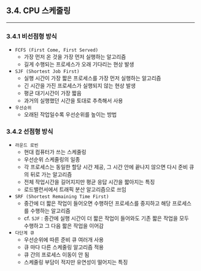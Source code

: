 ## 3.4. CPU 스케줄링

---

### 3.4.1 비선점형 방식

- `FCFS (First Come, First Served)`
    - 가장 먼저 온 것을 가장 먼저 실행하는 알고리즘
    - 길게 수행되는 프로세스가 오래 기다리는 현상 발생
- `SJF (Shortest Job First)`
    - 실행 시간이 가장 짧은 프로세스를 가장 먼저 실행하는 알고리즘
    - 긴 시간을 가진 프로세스가 실행되지 않는 현상 발생
    - 평균 대기시간이 가장 짧음
    - 과거의 실행했던 시간을 토대로 추측해서 사용
- `우선순위`
    - 오래된 작업일수록 우선순위를 높이는 방법

                                                                                                                                                                                                                                                      

### 3.4.2 선점형 방식

- `라운드 로빈`
    - 현대 컴퓨터가 쓰는 스케줄링
    - 우선순위 스케줄링의 일종
    - 각 프로세스는 동일한 할당 시간 제공, 그 시간 안에 끝나지 않으면 다시 준비 큐의 뒤로 가는 알고리즘
    - 전체 작업시간을 길어지지만 평균 응답 시간을 짧아지는 특징
    - 로드밸런서에서 트래픽 분산 알고리즘으로 쓰임
- `SRF (Shortest Remaining Time First)`
    - 중간에 더 짧은 작업이 들어오면 수행하던 프로세스를 중지하고 해당 프로세스를 수행하는 알고리즘
    - cf. `SJF` : 중간에 실행 시간이 더 짧은 작업이 들어와도 기존 짧은 작업을 모두 수행하고 그 다음 짧은 작업을 이어감
- `다단계 큐`
    - 우선순위에 따른 준비 큐 여러개 사용
    - 큐 마다 다른 스케줄링 알고리즘 적용
    - 큐 간의 프로세스 이동이 안 됨
    - 스케줄링 부담이 적지만 유연성이 떨어지는 특징
